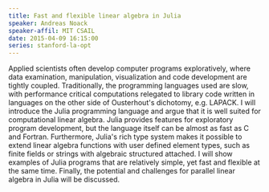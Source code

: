 ```yaml
---
title: Fast and flexible linear algebra in Julia
speaker: Andreas Noack
speaker-affil: MIT CSAIL
date: 2015-04-09 16:15:00
series: stanford-la-opt
---
```


Applied scientists often develop computer programs exploratively,
where data examination, manipulation, visualization and code
development are tightly coupled.  Traditionally, the programming
languages used are slow, with performance critical computations
relegated to library code written in languages on the other side of
Ousterhout's dichotomy, e.g. LAPACK.  I will introduce the Julia
programming language and argue that it is well suited for computational
linear algebra.  Julia provides features for exploratory program
development, but the language itself can be almost as fast as C and
Fortran.  Furthermore, Julia's rich type system makes it possible to
extend linear algebra functions with user defined element types, such
as finite fields or strings with algebraic structured attached.  I
will show examples of Julia programs that are relatively simple, yet
fast and flexible at the same time.  Finally, the potential and
challenges for parallel linear algebra in Julia will be discussed.

